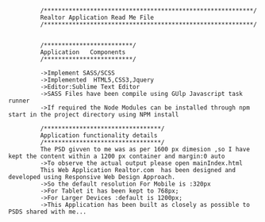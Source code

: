              /***********************************************************/
             Realtor Application Read Me File
             /***********************************************************/


             /*************************/
             Application   Components
             /*************************/
          
             ->Implement SASS/SCSS
             ->Implemented  HTML5,CSS3,Jquery
             ->Editor:Sublime Text Editor
             ->SASS Files have been compile using GUlp Javascript task runner 
             ->If required the Node Modules can be installed through npm start in the project directory using NPM install

             /*********************************/
             Application functionality details 
             /*********************************/
             The PSD givven to me was as per 1600 px dimesion ,so I have kept the content within a 1200 px container and margin:0 auto 
             ->To observe the actual output please open mainIndex.html
             This Web Application Realtor.com  has been designed and developed using Responsive Web Design Approach.
             ->So the default resolution For Mobile is :320px
             ->For Tablet it has been kept to 768px;
             ->For Larger Devices :default is 1200px;
             ->This Application has been built as closely as possible to PSDS shared with me...


